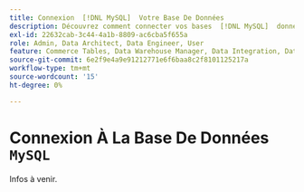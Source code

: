```yaml
---
title: Connexion  [!DNL MySQL]  Votre Base De Données
description: Découvrez comment connecter vos bases  [!DNL MySQL]  données à  [!DNL Commerce Intelligence].
exl-id: 22632cab-3c44-4a1b-8809-ac6cba5f655a
role: Admin, Data Architect, Data Engineer, User
feature: Commerce Tables, Data Warehouse Manager, Data Integration, Data Import/Export
source-git-commit: 6e2f9e4a9e91212771e6f6baa8c2f8101125217a
workflow-type: tm+mt
source-wordcount: '15'
ht-degree: 0%

---
```


# Connexion À La Base De Données `MySQL`

Infos à venir.

